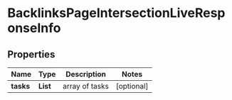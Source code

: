 # BacklinksPageIntersectionLiveResponseInfo


## Properties

| Name | Type | Description | Notes |
|------------ | ------------- | ------------- | -------------|
**tasks** | **List<BacklinksPageIntersectionLiveTaskInfo>** | array of tasks |[optional]|
